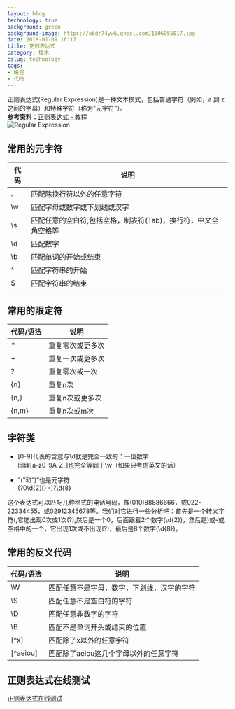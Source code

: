 ```yaml
---
layout: blog
technology: true
background: green
background-image: https://obdr74yw6.qnssl.com/1506955017.jpg
date: 2018-01-09 16:17
title: 正则表达式
category: 技术
cslug: technology
tags:
- 编程
- 代码
---
```


正则表达式(Regular Expression)是一种文本模式，包括普通字符（例如，a 到 z 之间的字母）和特殊字符（称为"元字符"）。  
**参考资料：**[正则表达式 - 教程](http://www.runoob.com/regexp/regexp-tutorial.html)  
![Regular Expression](https://obdr74yw6.qnssl.com/image/UyCjDaZwAsPXamRWcNsyVBJInaW9MI6xrIoirCYA.jpeg)  
## **常用的元字符**

| 代码 | 说明 |
| -------- | -------- |
| .	 | 匹配除换行符以外的任意字符|
|\w| 匹配字母或数字或下划线或汉字|
|\s	| 匹配任意的空白符,包括空格，制表符(Tab)，换行符，中文全角空格等|
|\d	| 匹配数字|
|\b	| 匹配单词的开始或结束|
|^  |	匹配字符串的开始|
|$	| 匹配字符串的结束|
## **常用的限定符**
|代码/语法	|说明|
|-----|---------|
|	* |重复零次或更多次|
|+	|重复一次或更多次|
|?	|重复零次或一次|
|{n}	|重复n次|
|{n,}	|重复n次或更多次|
|{n,m}|	重复n次或m次|
## **字符类**
* [0-9]代表的含意与\d就是完全一致的：一位数字  
同理[a-z0-9A-Z_]也完全等同于\w（如果只考虑英文的话）  

* “(”和“)”也是元字符  
\(?0\d{2}[) -]?\d{8}  

这个表达式可以匹配几种格式的电话号码，像(010)88886666，或022-22334455，或02912345678等。我们对它进行一些分析吧：首先是一个转义字符(,它能出现0次或1次(?),然后是一个0，后面跟着2个数字(\d{2})，然后是)或-或空格中的一个，它出现1次或不出现(?)，最后是8个数字(\d{8})。  

## **常用的反义代码**

|代码/语法	|说明|
|-----|------|
|\W	|匹配任意不是字母，数字，下划线，汉字的字符|
|\S|	匹配任意不是空白符的字符|
|\D	|匹配任意非数字的字符|
|\B|	匹配不是单词开头或结束的位置|
|[^x]	|匹配除了x以外的任意字符|
|[^aeiou]	|匹配除了aeiou这几个字母以外的任意字符|
## **正则表达式在线测试**
[正则表达式在线测试](https://c.runoob.com/front-end/854)